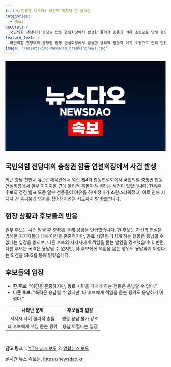 ```yaml
---
title: 한동훈 나오자! 배신자 지지자 간 몸싸움
categories:
  - News
excerpt: >
  국민의힘 전당대회 충청권 합동 연설회장에서 발생한 물리적 충돌과 야유 소동으로 인해 현장이 소란스러워졌습니다. 한동훈 후보는 SNS를 통해 이에 대해 이견을 존중하나, 폭력은 용납할 수 없다고 밝혀 화제가 되었습니다. 원희룡 후보도 폭력은 용납되지 않지만, 다른 후보에 책임을 떠넘기는 행위는 용납하기 어렵다고 지적했습니다.
feature_text: >
  국민의힘 전당대회 충청권 합동 연설회장에서 발생한 물리적 충돌과 야유 소동으로 인해 현장이 소란스러워졌습니다. 한동훈 후보는 SNS를 통해 이에 대해 이견을 존중하나, 폭력은 용납할 수 없다고 밝혀 화제가 되었습니다. 원희룡 후보도 폭력은 용납되지 않지만, 다른 후보에 책임을 떠넘기는 행위는 용납하기 어렵다고 지적했습니다.
image: '/assets/img/newsdao_breakingnews.jpg'
---
```


<p><img src="/assets/img/newsdao_breakingnews.jpg" alt="firstkoreanews 속보" /></p>

<h2>국민의힘 전당대회 충청권 합동 연설회장에서 사건 발생</h2>

<p data-ke-size="size16">최근 충남 천안시 유관순체육관에서 열린 제4차 합동연설회에서 국민의힘 충청권 합동 연설회장에서 일부 지지자들 간에 물리적 충돌이 발생하는 사건이 있었습니다. 한동훈 후보의 정견 발표 도중 일부 청중들이 야유를 하며 장내가 소란스러워졌고, 이로 인해 지지자 간 몸싸움과 의자를 집어던지려는 시도까지 발생했습니다.</p>

<h2 data-ke-size="size26">현장 상황과 후보들의 반응</h2>

<p data-ke-size="size16">일부 후보는 사건 발생 후 SNS를 통해 상황을 언급했습니다. 한 후보는 자신의 연설을 방해한 지지자들에 대해 이견을 존중하지만, 동료 시민을 다치게 하는 행동은 용납할 수 없다는 입장을 밝히며, 다른 후보의 지지자에게 책임을 묻는 발언을 경계했습니다. 반면, 다른 후보는 폭력은 용납될 수 없지만, 타 후보에게 책임을 묻는 행위도 용납하기 어렵다는 의견을 SNS를 통해 밝혔습니다.</p>

<h2 data-ke-size="size26">후보들의 입장</h2>

<ul>
    <li><b>한 후보</b>: "이견을 존중하지만, 동료 시민을 다치게 하는 행동은 용납할 수 없다."</li>
    <li><b>다른 후보</b>: "폭력은 용납될 수 없지만, 타 후보에게 책임을 묻는 행위도 용납하기 어렵다."</li>
</ul>

<table>
    <tr>
        <td style="text-align: center; height: 17px;"><b>나타난 문제</b></td>
        <td style="text-align: center; height: 17px;"><b>후보들의 입장</b></td>
    </tr>
    <tr>
        <td style="text-align: center; height: 17px;">지지자 사이 물리적 충돌</td>
        <td style="text-align: center; height: 17px;">행동 용납 불가 강조</td>
    </tr>
    <tr>
        <td style="text-align: center; height: 17px;">타 후보에게 책임 묻는 행위</td>
        <td style="text-align: center; height: 17px;">용납 어렵다는 입장</td>
    </tr>
</table>

<p data-ke-size="size16">&nbsp;</p>

<p><strong>참고 링크</strong>
1. <a href='https://www.ytn.co.kr/_ln/0101_202109061939333560'>YTN 뉴스 보도</a>
2. <a href='https://www.yna.co.kr/view/AKR20210906149200061?section=election/index'>연합뉴스 보도</a></p>
실시간 뉴스 속보는, <a href="https://newsdao.kr" rel="dofollow">https://newsdao.kr</a>


